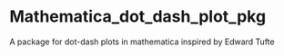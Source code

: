 # Mathematica_dot_dash_plot_pkg
A package for dot-dash plots in mathematica inspired by Edward Tufte
